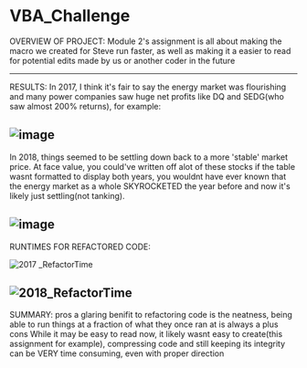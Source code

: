 # VBA_Challenge
OVERVIEW OF PROJECT:
Module 2's assignment is all about making the macro we created for Steve run faster, as well as making it a easier to read for potential edits made by us or another coder in the future

---

RESULTS:
In 2017, I think it's fair to say the energy market was flourishing and many power companies saw huge net profits like DQ and SEDG(who saw almost 200% returns), for example:

![image](https://user-images.githubusercontent.com/105184244/176032945-fc626f2c-9050-4d5f-aecb-31a998797fdb.png)
---
In 2018, things seemed to be settling down back to a more 'stable' market price. At face value, you could've written off alot of these stocks if the table wasnt formatted to display both years, you wouldnt have ever known that the energy market as a whole SKYROCKETED the year before and now it's likely just settling(not tanking).

![image](https://user-images.githubusercontent.com/105184244/176034373-16224dba-2357-44fb-b651-20c52ac3b9ba.png)
---
RUNTIMES FOR REFACTORED CODE:

![2017 _RefactorTime](https://user-images.githubusercontent.com/105184244/176034613-93321370-adbf-4097-89fb-30c78cab5f2f.PNG)

![2018_RefactorTime](https://user-images.githubusercontent.com/105184244/176034641-8378f584-eeb1-4b8c-b237-fb32abe0986b.PNG)
---
SUMMARY:
pros
a glaring benifit to refactoring code is the neatness, being able to run things at a fraction of what they once ran at is always a plus 
cons
While it may be easy to read now, it likely wasnt easy to create(this assignment for example), compressing code and still keeping its integrity can be VERY time consuming, even with proper direction
